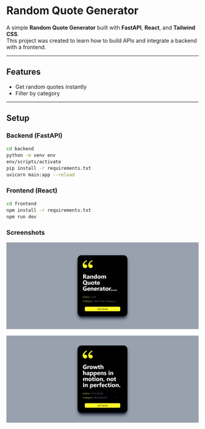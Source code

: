 # Random Quote Generator

A simple **Random Quote Generator** built with **FastAPI**, **React**, and **Tailwind CSS**.  
This project was created to learn how to build APIs and integrate a backend with a frontend.

---

## Features
- Get random quotes instantly  
- Filter by category 

---

## Setup

### Backend (FastAPI)
```bash
cd backend
python -m venv env 
env/scripts/activate
pip install -r requirements.txt
uvicorn main:app --reload
```

### Frontend (React)
```bash
cd frontend
npm install -r requirements.txt
npm run dev
```

### Screenshots
![alt text](screenshots/screencapture-localhost-5173-2025-10-30-23_28_52.png)

![alt text](screenshots/screencapture-localhost-5173-2025-10-30-23_29_27.png)
